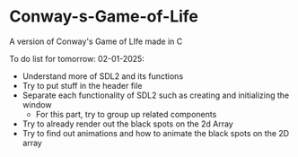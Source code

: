 # Conway-s-Game-of-Life
A version of Conway's Game of LIfe made in C

To do list for tomorrow: 02-01-2025:
- Understand more of SDL2 and its functions
- Try to put stuff in the header file
- Separate each functionality of SDL2 such as creating and initializing the window
    - For this part, try to group up related components
- Try to already render out the black spots on the 2d Array
- Try to find out animations and how to animate the black spots on the 2D array

